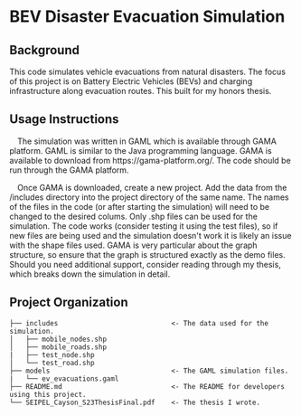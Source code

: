 # BEV Disaster Evacuation Simulation

## Background
This code simulates vehicle evacuations from natural disasters. The focus of this project is on Battery Electric Vehicles (BEVs) and charging infrastructure 
along evacuation routes. This built for my honors thesis.

## Usage Instructions
<p>&emsp;The simulation was written in GAML which is available through GAMA platform. GAML is similar to the Java programming language. 
GAMA is available to download from https://gama-platform.org/. The code should be run through the GAMA platform. </p>

<p>&emsp;Once GAMA is downloaded, create a new project. Add the data from the /includes directory into the project directory of the same name. The names of the 
files in the code (or after starting the simulation) will need to be changed to the desired colums. Only .shp files can be used for the simulation. The code 
works (consider testing it using the test files), so if new files are being used and the simulation doesn't work it is likely an issue with the shape files used. 
GAMA is very particular about the graph structure, so ensure that the graph is structured exactly as the demo files. Should you need additional support, consider 
reading through my thesis, which breaks down the simulation in detail.</p>

## Project Organization

    ├── includes                            <- The data used for the simulation.
    │   ├── mobile_nodes.shp
    │   ├── mobile_roads.shp
    |   ├── test_node.shp
    │   └── test_road.shp
    ├── models                              <- The GAML simulation files.
    |   └── ev_evacuations.gaml
    ├── README.md                           <- The README for developers using this project.
    └── SEIPEL_Cayson_S23ThesisFinal.pdf    <- The thesis I wrote.
